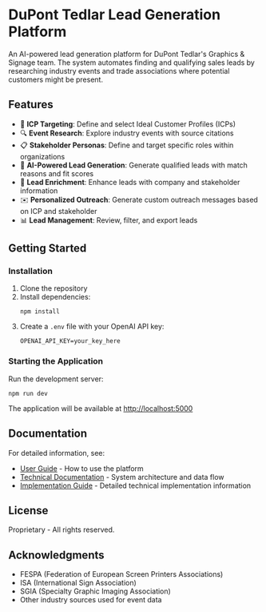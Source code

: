 # DuPont Tedlar Lead Generation Platform

An AI-powered lead generation platform for DuPont Tedlar's Graphics & Signage team. The system automates finding and qualifying sales leads by researching industry events and trade associations where potential customers might be present.

## Features

- 🎯 **ICP Targeting**: Define and select Ideal Customer Profiles (ICPs)
- 🔍 **Event Research**: Explore industry events with source citations
- 📋 **Stakeholder Personas**: Define and target specific roles within organizations
- 🤖 **AI-Powered Lead Generation**: Generate qualified leads with match reasons and fit scores
- 💼 **Lead Enrichment**: Enhance leads with company and stakeholder information
- ✉️ **Personalized Outreach**: Generate custom outreach messages based on ICP and stakeholder
- 📊 **Lead Management**: Review, filter, and export leads

## Getting Started

### Installation

1. Clone the repository
2. Install dependencies:
   ```
   npm install
   ```
3. Create a `.env` file with your OpenAI API key:
   ```
   OPENAI_API_KEY=your_key_here
   ```

### Starting the Application

Run the development server:
```
npm run dev
```

The application will be available at [http://localhost:5000](http://localhost:5000)

## Documentation

For detailed information, see:

- [User Guide](USER_GUIDE.md) - How to use the platform
- [Technical Documentation](DOCUMENTATION.md) - System architecture and data flow
- [Implementation Guide](IMPLEMENTATION_GUIDE.md) - Detailed technical implementation information

## License

Proprietary - All rights reserved.

## Acknowledgments

- FESPA (Federation of European Screen Printers Associations)
- ISA (International Sign Association)
- SGIA (Specialty Graphic Imaging Association)
- Other industry sources used for event data